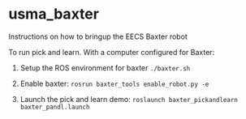# usma_baxter
Instructions on how to bringup the EECS Baxter robot

To run pick and learn.
With a computer configured for Baxter:
1. Setup the ROS environment for baxter
`./baxter.sh`

2. Enable baxter:
`rosrun baxter_tools enable_robot.py -e`

3. Launch the pick and learn demo:
`roslaunch baxter_pickandlearn baxter_pandl.launch`
